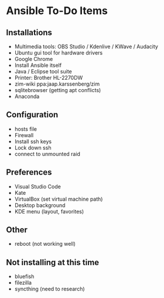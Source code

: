 # Ansible To-Do Items

## Installations

* Multimedia tools: OBS Studio / Kdenlive / KWave / Audacity
* Ubuntu gui tool for hardware drivers
* Google Chrome
* Install Ansible itself
* Java / Eclipse tool suite
* Printer: Brother HL-2270DW
* zim-wiki ppa:jaap.karssenberg/zim
* sqlitebrowser (getting apt conflicts)
* Anaconda

## Configuration

* hosts file
* Firewall
* Install ssh keys
* Lock down ssh
* connect to unmounted raid

## Preferences

* Visual Studio Code
* Kate
* VirtualBox (set virtual machine path)
* Desktop background
* KDE menu (layout, favorites)

## Other

* reboot (not working well)

## Not installing at this time

* bluefish
* filezilla
* syncthing (need to research)
